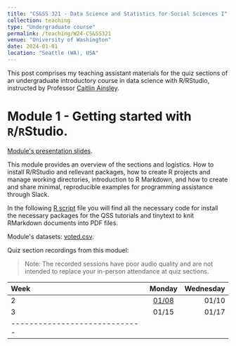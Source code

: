 ```yaml
---
title: "CS&SS 321 - Data Science and Statistics for Social Sciences I"
collection: teaching
type: "Undergraduate course"
permalink: /teaching/W24-CS&SS321
venue: "University of Washington"
date: 2024-01-01
location: "Seattle (WA), USA"
---
```



This post comprises my teaching assistant materials for the quiz sections of an undergraduate introductory course in data science with R/RStudio, instructed by Professor [Caitlin Ainsley](https://www.caitlinainsley.com/).

Module 1 - Getting started with `R`/`R`Studio.
======
[Module's presentation slides](https://rllob.github.io/files/module1_intro.pdf).

This module provides an overview of the sections and logistics. How to install R/RStudio and rellevant packages, how to create R projects and manage working directories, introduction to R Markdown, and how to create and share minimal, reproducible examples for programming assistance through Slack.

In the following [R script](https://rllob.github.io/scripts/Lab0_intro.R) file you will find all the necessary code for install the necessary packages for the QSS tutorials and tinytext to knit RMarkdown documents into PDF files.

Module's datasets: [voted.csv](https://rllob.github.io/datasets/voted.csv).

Quiz section recordings from this moduel:

> Note: The recorded sessions have poor audio quality and are not intended to replace your in-person attendance at quiz sections.

| Week | Monday | Wednesday |
|:--------|:-------:|--------:|
| 2   | [01/08](https://washington.zoom.us/rec/share/PrGvz8fUe_yE2Ty7hjDtn0-WbrFa-04LxPE_qpEHKuAnD9tjs3VszeZG_wE_pvF9.Qm04E1_ifxN3l5Uj)   | 01/10   |
| 3   |  01/15  | 01/17   |
|-----------------------------|

